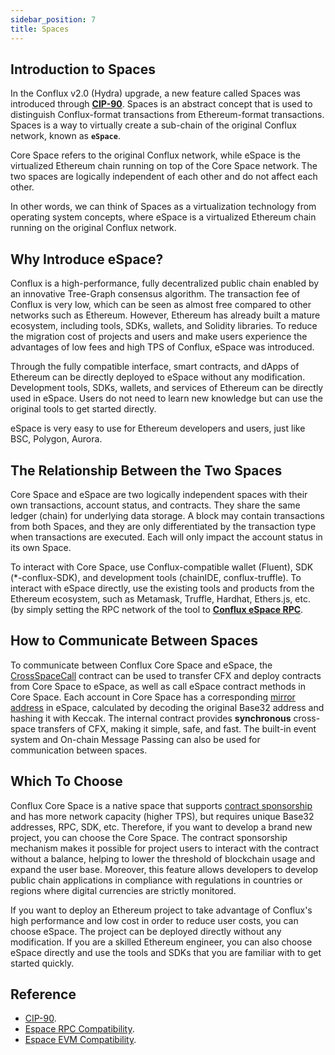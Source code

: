 ```yaml
---
sidebar_position: 7
title: Spaces
---
```


## **Introduction to Spaces**

In the Conflux v2.0 (Hydra) upgrade, a new feature called Spaces was introduced through **[CIP-90](https://github.com/Conflux-Chain/CIPs/blob/master/CIPs/cip-90.md)**. Spaces is an abstract concept that is used to distinguish Conflux-format transactions from Ethereum-format transactions. Spaces is a way to virtually create a sub-chain of the original Conflux network, known as **`eSpace`**.

Core Space refers to the original Conflux network, while eSpace is the virtualized Ethereum chain running on top of the Core Space network. The two spaces are logically independent of each other and do not affect each other.

In other words, we can think of Spaces as a virtualization technology from operating system concepts, where eSpace is a virtualized Ethereum chain running on the original Conflux network.

## **Why Introduce eSpace?**

Conflux is a high-performance, fully decentralized public chain enabled by an innovative Tree-Graph consensus algorithm. The transaction fee of Conflux is very low, which can be seen as almost free compared to other networks such as Ethereum. However, Ethereum has already built a mature ecosystem, including tools, SDKs, wallets, and Solidity libraries. To reduce the migration cost of projects and users and make users experience the advantages of low fees and high TPS of Conflux, eSpace was introduced.

Through the fully compatible interface, smart contracts, and dApps of Ethereum can be directly deployed to eSpace without any modification. Development tools, SDKs, wallets, and services of Ethereum can be directly used in eSpace. Users do not need to learn new knowledge but can use the original tools to get started directly.

eSpace is very easy to use for Ethereum developers and users, just like BSC, Polygon, Aurora.

## **The Relationship Between the Two Spaces**

Core Space and eSpace are two logically independent spaces with their own transactions, account status, and contracts. They share the same ledger (chain) for underlying data storage. A block may contain transactions from both Spaces, and they are only differentiated by the transaction type when transactions are executed. Each will only impact the account status in its own Space.

To interact with Core Space, use Conflux-compatible wallet (Fluent), SDK (*-conflux-SDK), and development tools (chainIDE, conflux-truffle). To interact with eSpace directly, use the existing tools and products from the Ethereum ecosystem, such as Metamask, Truffle, Hardhat, Ethers.js, etc. (by simply setting the RPC network of the tool to **[Conflux eSpace RPC](../../espace/build/network-endpoints.md)**.

## **How to Communicate Between Spaces**

To communicate between Conflux Core Space and eSpace, the [CrossSpaceCall](../../core/learn/core-space-basics/internal-contracts/crossSpaceCall.md) contract can be used to transfer CFX and deploy contracts from Core Space to eSpace, as well as call eSpace contract methods in Core Space. Each account in Core Space has a corresponding [mirror address](../../espace/learn/accounts.md#mapped-addresses-in-cross-space-operations) in eSpace, calculated by decoding the original Base32 address and hashing it with Keccak. The internal contract provides **synchronous** cross-space transfers of CFX, making it simple, safe, and fast. The built-in event system and On-chain Message Passing can also be used for communication between spaces.

## **Which To Choose**

Conflux Core Space is a native space that supports [contract sponsorship](../../core/learn/core-space-basics/sponsor-mechanism.md) and has more network capacity (higher TPS), but requires unique Base32 addresses, RPC, SDK, etc. Therefore, if you want to develop a brand new project, you can choose the Core Space. The contract sponsorship mechanism makes it possible for project users to interact with the contract without a balance, helping to lower the threshold of blockchain usage and expand the user base. Moreover, this feature allows developers to develop public chain applications in compliance with regulations in countries or regions where digital currencies are strictly monitored.

If you want to deploy an Ethereum project to take advantage of Conflux's high performance and low cost in order to reduce user costs, you can choose eSpace. The project can be deployed directly without any modification. If you are a skilled Ethereum engineer, you can also choose eSpace directly and use the tools and SDKs that you are familiar with to get started quickly.

## Reference

- [CIP-90](https://github.com/Conflux-Chain/CIPs/blob/master/CIPs/cip-90.md).
- [Espace RPC Compatibility](../../espace/build/resources/json-rpc.md).
- [Espace EVM Compatibility](../../espace/build/evm-compatibility.md).
